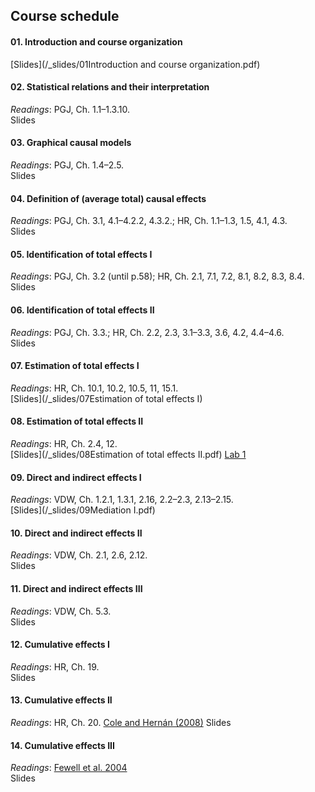 
## Course schedule

#### 01. Introduction and course organization
[Slides](/_slides/01Introduction and course organization.pdf)

#### 02. Statistical relations and their interpretation
*Readings*: PGJ, Ch. 1.1–1.3.10.  
Slides

#### 03. Graphical causal models
*Readings*: PGJ, Ch. 1.4–2.5.  
Slides

#### 04. Definition of (average total) causal effects
*Readings*: PGJ, Ch. 3.1, 4.1–4.2.2, 4.3.2.; HR, Ch. 1.1–1.3, 1.5, 4.1, 4.3.  
Slides

#### 05. Identification of total effects I
*Readings*: PGJ, Ch. 3.2 (until p.58); HR, Ch. 2.1, 7.1, 7.2, 8.1, 8.2, 8.3, 8.4.  
Slides

#### 06. Identification of total effects II
*Readings*: PGJ, Ch. 3.3.; HR, Ch. 2.2, 2.3, 3.1–3.3, 3.6, 4.2, 4.4–4.6.  
Slides

#### 07. Estimation of total effects I
*Readings*: HR, Ch. 10.1, 10.2, 10.5, 11, 15.1.  
[Slides](/_slides/07Estimation of total effects I)

#### 08. Estimation of total effects II
*Readings*: HR, Ch. 2.4, 12.  
[Slides](/_slides/08Estimation of total effects II.pdf)
[Lab 1](/_labs/01labte.pdf)

#### 09. Direct and indirect effects I
*Readings*: VDW, Ch. 1.2.1, 1.3.1, 2.16, 2.2–2.3, 2.13–2.15.  
[Slides](/_slides/09Mediation I.pdf)

#### 10. Direct and indirect effects II
*Readings*: VDW, Ch. 2.1, 2.6, 2.12.  
Slides

#### 11. Direct and indirect effects III
*Readings*: VDW, Ch. 5.3.  
Slides

#### 12. Cumulative effects I
*Readings*: HR, Ch. 19.  
Slides

#### 13. Cumulative effects II
*Readings*: HR, Ch. 20. [Cole and Hernán (2008)](https://doi.org/10.1093/aje/kwn164) 
Slides

#### 14. Cumulative effects III
*Readings*: [Fewell et al. 2004](http://ageconsearch.umn.edu/bitstream/116267/2/sjart_st0075.pdf)  
Slides
